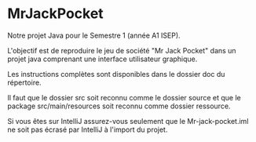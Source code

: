# MrJackPocket

Notre projet Java pour le Semestre 1 (année A1 ISEP).

L'objectif est de reproduire le jeu de société "Mr Jack Pocket" dans un projet java comprenant une interface utilisateur graphique.

Les instructions complètes sont disponibles dans le dossier doc du répertoire.

Il faut que le dossier src soit reconnu comme le dossier source et que le package src/main/resources soit reconnu comme dossier ressource.

Si vous êtes sur IntelliJ assurez-vous seulement que le Mr-jack-pocket.iml ne soit pas écrasé par IntelliJ à l'import du projet. 
